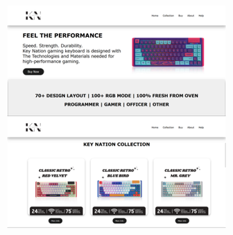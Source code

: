 ![alt text](https://github.com/NatasyaPurnama/Key-Nation-Keyboard-Sales-Web/blob/main/Project%20Keyboard%20Sales%20Web/Capture/KN1.png?raw=true)
![alt text](https://github.com/NatasyaPurnama/Key-Nation-Keyboard-Sales-Web/blob/main/Project%20Keyboard%20Sales%20Web/Capture/KN2.png?raw=true)
